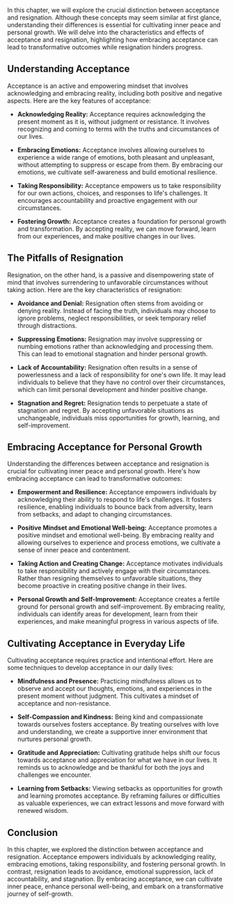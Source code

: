 
In this chapter, we will explore the crucial distinction between acceptance and resignation. Although these concepts may seem similar at first glance, understanding their differences is essential for cultivating inner peace and personal growth. We will delve into the characteristics and effects of acceptance and resignation, highlighting how embracing acceptance can lead to transformative outcomes while resignation hinders progress.

Understanding Acceptance
------------------------

Acceptance is an active and empowering mindset that involves acknowledging and embracing reality, including both positive and negative aspects. Here are the key features of acceptance:

* **Acknowledging Reality:** Acceptance requires acknowledging the present moment as it is, without judgment or resistance. It involves recognizing and coming to terms with the truths and circumstances of our lives.

* **Embracing Emotions:** Acceptance involves allowing ourselves to experience a wide range of emotions, both pleasant and unpleasant, without attempting to suppress or escape from them. By embracing our emotions, we cultivate self-awareness and build emotional resilience.

* **Taking Responsibility:** Acceptance empowers us to take responsibility for our own actions, choices, and responses to life's challenges. It encourages accountability and proactive engagement with our circumstances.

* **Fostering Growth:** Acceptance creates a foundation for personal growth and transformation. By accepting reality, we can move forward, learn from our experiences, and make positive changes in our lives.

The Pitfalls of Resignation
---------------------------

Resignation, on the other hand, is a passive and disempowering state of mind that involves surrendering to unfavorable circumstances without taking action. Here are the key characteristics of resignation:

* **Avoidance and Denial:** Resignation often stems from avoiding or denying reality. Instead of facing the truth, individuals may choose to ignore problems, neglect responsibilities, or seek temporary relief through distractions.

* **Suppressing Emotions:** Resignation may involve suppressing or numbing emotions rather than acknowledging and processing them. This can lead to emotional stagnation and hinder personal growth.

* **Lack of Accountability:** Resignation often results in a sense of powerlessness and a lack of responsibility for one's own life. It may lead individuals to believe that they have no control over their circumstances, which can limit personal development and hinder positive change.

* **Stagnation and Regret:** Resignation tends to perpetuate a state of stagnation and regret. By accepting unfavorable situations as unchangeable, individuals miss opportunities for growth, learning, and self-improvement.

Embracing Acceptance for Personal Growth
----------------------------------------

Understanding the differences between acceptance and resignation is crucial for cultivating inner peace and personal growth. Here's how embracing acceptance can lead to transformative outcomes:

* **Empowerment and Resilience:** Acceptance empowers individuals by acknowledging their ability to respond to life's challenges. It fosters resilience, enabling individuals to bounce back from adversity, learn from setbacks, and adapt to changing circumstances.

* **Positive Mindset and Emotional Well-being:** Acceptance promotes a positive mindset and emotional well-being. By embracing reality and allowing ourselves to experience and process emotions, we cultivate a sense of inner peace and contentment.

* **Taking Action and Creating Change:** Acceptance motivates individuals to take responsibility and actively engage with their circumstances. Rather than resigning themselves to unfavorable situations, they become proactive in creating positive change in their lives.

* **Personal Growth and Self-Improvement:** Acceptance creates a fertile ground for personal growth and self-improvement. By embracing reality, individuals can identify areas for development, learn from their experiences, and make meaningful progress in various aspects of life.

Cultivating Acceptance in Everyday Life
---------------------------------------

Cultivating acceptance requires practice and intentional effort. Here are some techniques to develop acceptance in our daily lives:

* **Mindfulness and Presence:** Practicing mindfulness allows us to observe and accept our thoughts, emotions, and experiences in the present moment without judgment. This cultivates a mindset of acceptance and non-resistance.

* **Self-Compassion and Kindness:** Being kind and compassionate towards ourselves fosters acceptance. By treating ourselves with love and understanding, we create a supportive inner environment that nurtures personal growth.

* **Gratitude and Appreciation:** Cultivating gratitude helps shift our focus towards acceptance and appreciation for what we have in our lives. It reminds us to acknowledge and be thankful for both the joys and challenges we encounter.

* **Learning from Setbacks:** Viewing setbacks as opportunities for growth and learning promotes acceptance. By reframing failures or difficulties as valuable experiences, we can extract lessons and move forward with renewed wisdom.

Conclusion
----------

In this chapter, we explored the distinction between acceptance and resignation. Acceptance empowers individuals by acknowledging reality, embracing emotions, taking responsibility, and fostering personal growth. In contrast, resignation leads to avoidance, emotional suppression, lack of accountability, and stagnation. By embracing acceptance, we can cultivate inner peace, enhance personal well-being, and embark on a transformative journey of self-growth.
